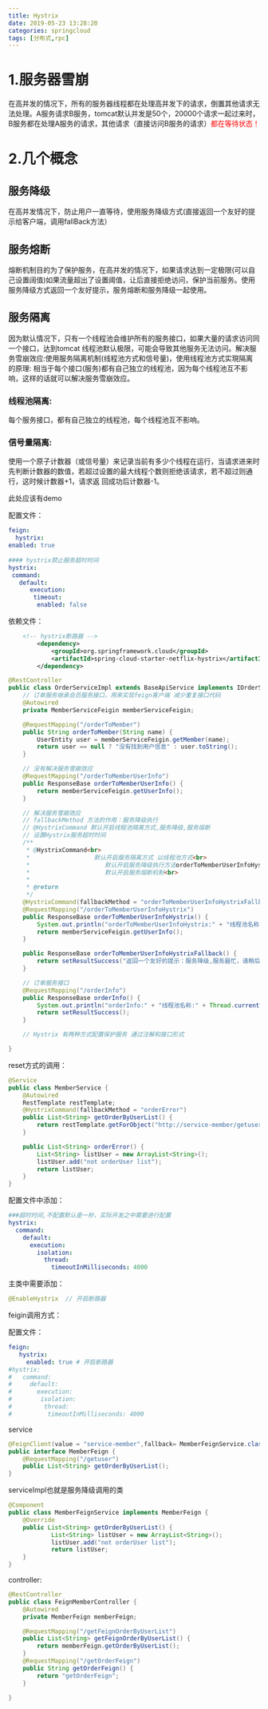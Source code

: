 ```yaml
---
title: Hystrix
date: 2019-05-23 13:28:20
categories: springcloud
tags: [分布式,rpc]
---
```


# 1.服务器雪崩

在高并发的情况下，所有的服务器线程都在处理高并发下的请求，倒置其他请求无法处理。A服务请求B服务，tomcat默认并发是50个，20000个请求一起过来时，B服务都在处理A服务的请求，其他请求（直接访问B服务的请求）<span style="color:red">都在等待状态！</span>

<!--more-->

# 2.几个概念

## 服务降级

在高并发情况下，防止用户一直等待，使用服务降级方式(直接返回一个友好的提示给客户端，调用fallBack方法）

## 服务熔断

熔断机制目的为了保护服务，在高并发的情况下，如果请求达到一定极限(可以自己设置阔值)如果流量超出了设置阈值，让后直接拒绝访问，保护当前服务。使用服务降级方式返回一个友好提示，服务熔断和服务降级一起使用。

## 服务隔离

因为默认情况下，只有一个线程池会维护所有的服务接口，如果大量的请求访问同一个接口，达到tomcat 线程池默认极限，可能会导致其他服务无法访问。解决服务雪崩效应:使用服务隔离机制(线程池方式和信号量)，使用线程池方式实現隔离的原理:  相当于每个接口(服务)都有自己独立的线程池，因为每个线程池互不影响，这样的话就可以解决服务雪崩效应。

###   线程池隔离:

每个服务接口，都有自己独立的线程池，每个线程池互不影响。

###   信号量隔离:

使用一个原子计数器（或信号量）来记录当前有多少个线程在运行，当请求进来时先判断计数器的数值，若超过设置的最大线程个数则拒绝该请求，若不超过则通行，这时候计数器+1，请求返 回成功后计数器-1。

此处应该有demo

配置文件：

``` yaml
feign:
  hystrix:
enabled: true
    
#### hystrix禁止服务超时时间
hystrix:  
 command: 
   default: 
      execution: 
       timeout: 
        enabled: false


```

依赖文件：

``` xml
	<!-- hystrix断路器 -->
		<dependency>
			<groupId>org.springframework.cloud</groupId>
			<artifactId>spring-cloud-starter-netflix-hystrix</artifactId>
		</dependency>
```



``` java
@RestController
public class OrderServiceImpl extends BaseApiService implements IOrderService {  // 继承与接口不用细看，使用feigin整合
	// 订单服务继承会员服务接口，用来实现feign客户端 减少重复接口代码
	@Autowired
	private MemberServiceFeigin memberServiceFeigin;

	@RequestMapping("/orderToMember")
	public String orderToMember(String name) {
		UserEntity user = memberServiceFeigin.getMember(name);
		return user == null ? "没有找到用户信息" : user.toString();
	}

	// 没有解决服务雪崩效应
	@RequestMapping("/orderToMemberUserInfo")
	public ResponseBase orderToMemberUserInfo() {
		return memberServiceFeigin.getUserInfo();
	}

	// 解决服务雪崩效应
	// fallbackMethod 方法的作用：服务降级执行
	// @HystrixCommand 默认开启线程池隔离方式,服务降级,服务熔断
	// 设置Hystrix服务超时时间
	/**
	 * @HystrixCommand<br>
	 * 					默认开启服务隔离方式 以线程池方式<br>
	 *                     默认开启服务降级执行方法orderToMemberUserInfoHystrixFallback<br>
	 *                     默认开启服务熔断机制<br>
	 * 
	 * @return
	 */
	@HystrixCommand(fallbackMethod = "orderToMemberUserInfoHystrixFallback")
	@RequestMapping("/orderToMemberUserInfoHystrix")
	public ResponseBase orderToMemberUserInfoHystrix() {
		System.out.println("orderToMemberUserInfoHystrix:" + "线程池名称:" + Thread.currentThread().getName());
		return memberServiceFeigin.getUserInfo();
	}

	public ResponseBase orderToMemberUserInfoHystrixFallback() {
		return setResultSuccess("返回一个友好的提示：服务降级,服务器忙，请稍后重试!");
	}

	// 订单服务接口
	@RequestMapping("/orderInfo")
	public ResponseBase orderInfo() {
		System.out.println("orderInfo:" + "线程池名称:" + Thread.currentThread().getName());
		return setResultSuccess();
	}

	// Hystrix 有两种方式配置保护服务 通过注解和接口形式

}
```

reset方式的调用：

``` java
@Service
public class MemberService {
    @Autowired
    RestTemplate restTemplate;
    @HystrixCommand(fallbackMethod = "orderError")
    public List<String> getOrderByUserList() {
        return restTemplate.getForObject("http://service-member/getuser", List.class);
    }

    public List<String> orderError() {
        List<String> listUser = new ArrayList<String>();
        listUser.add("not orderUser list");
        return listUser;
    }
}
```

配置文件中添加：

``` yaml
###超时时间,不配置默认是一秒，实际开发之中需要进行配置
hystrix:
  command:
    default:
      execution:
        isolation:
          thread:
            timeoutInMilliseconds: 4000
```

主类中需要添加：

``` java
@EnableHystrix  // 开启断路器
```

feigin调用方式：

配置文件：

``` yaml
feign:
   hystrix:
     enabled: true # 开启断路器
#hystrix:
#   command: 
#     default: 
#       execution: 
#        isolation:
#         thread: 
#          timeoutInMilliseconds: 4000
```

service

``` java
@FeignClient(value = "service-member",fallback= MemberFeignService.class)
public interface MemberFeign {
	@RequestMapping("/getuser")
	public List<String> getOrderByUserList();
}
```

serviceImpl也就是服务降级调用的类

``` java
@Component
public class MemberFeignService implements MemberFeign {
    @Override
    public List<String> getOrderByUserList() {
            List<String> listUser = new ArrayList<String>();
            listUser.add("not orderUser list");
            return listUser;
    }
}
```

controller:

``` java
@RestController
public class FeignMemberController {
	@Autowired
	private MemberFeign memberFeign;

	@RequestMapping("/getFeignOrderByUserList")
	public List<String> getFeignOrderByUserList() {
		return memberFeign.getOrderByUserList();
	}
	@RequestMapping("/getOrderFeign")
	public String getOrderFeign() {
		return "getOrderFeign";
	}

}
```

